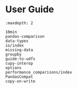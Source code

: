# User Guide

```{toctree}
:maxdepth: 2

10min
pandas-comparison
data-types
io/index
missing-data
groupby
guide-to-udfs
cupy-interop
options
performance_comparisons/index
PandasCompat
copy-on-write
```
